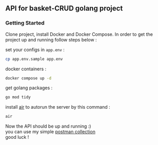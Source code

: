 ## API for basket-CRUD golang project

### <a id="getting-started">Getting Started</a>

Clone project, install Docker and Docker Compose. In order to get the project up and running follow steps below :

set your configs in `app.env` :

```bash
cp app.env.sample app.env
```
docker containers :
```bash
docker compose up -d 
```
get golang packages :
```bash
go mod tidy
```
install [air](https://github.com/cosmtrek/air) to autorun the server by this command :
```bash
air
```
Now the API should be up and running :)  
you can use my simple [postman collection](https://github.com/arsalanaa44/basketball/blob/main/wi_midterm.postman_collection.json)   
good luck !